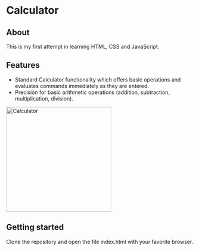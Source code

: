# Calculator

## About
This is my first attempt in learning HTML, CSS and JavaScript.

## Features
* Standard Calculator functionality which offers basic operations and evaluates commands immediately as they are entered.
* Precision for basic arithmetic operations (addition, subtraction, multiplication, division).

<img width="282" alt="Calculator" src="https://user-images.githubusercontent.com/79105683/128649340-87b1be7d-f4ba-4f7d-a16e-3d21589918f0.PNG">

## Getting started
Clone the repository and open the file index.html with your favorite browser. 
